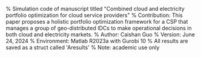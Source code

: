 % Simulation code of manuscript titled "Combined cloud and electricity portfolio optimization for cloud service providers" 
% Contribution: This paper proposes a holistic portfolio optimization framework for a CSP that manages a group of geo-distributed IDCs to make operational decisions in both cloud and electricity markets.
% Author: Caishan Guo
% Version: June 24, 2024
% Environment: Matlab R2023a with Gurobi 10
% All results are saved as a struct called 'Aresults'
% Note: academic use only
